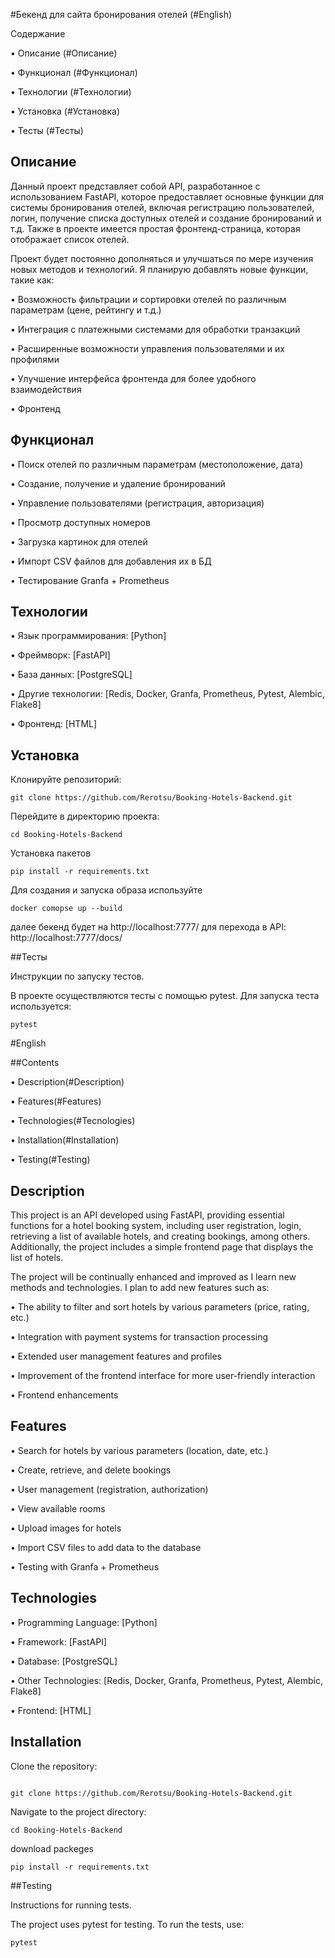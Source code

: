 #Бекенд для сайта бронирования отелей (#English)

Содержание

• Описание (#Описание)

• Функционал (#Функционал)

• Технологии (#Технологии)

• Установка (#Установка)

• Тесты (#Тесты)

## Описание

Данный проект представляет собой API, разработанное с использованием FastAPI, которое предоставляет основные функции для системы бронирования отелей, включая регистрацию пользователей, логин, получение списка доступных отелей и создание бронирований и т.д. Также в проекте имеется простая фронтенд-страница, которая отображает список отелей.

Проект будет постоянно дополняться и улучшаться по мере изучения новых методов и технологий. Я планирую добавлять новые функции, такие как:

• Возможность фильтрации и сортировки отелей по различным параметрам (цене, рейтингу и т.д.)

• Интеграция с платежными системами для обработки транзакций

• Расширенные возможности управления пользователями и их профилями

• Улучшение интерфейса фронтенда для более удобного взаимодействия

• Фронтенд

## Функционал

• Поиск отелей по различным параметрам (местоположение, дата)

• Создание, получение и удаление бронирований

• Управление пользователями (регистрация, авторизация)

• Просмотр доступных номеров

• Загрузка картинок для отелей

• Импорт CSV файлов для добавления их в БД

• Тестирование Granfa + Prometheus

## Технологии

• Язык программирования: [Python]

• Фреймворк: [FastAPI]

• База данных: [PostgreSQL]

• Другие технологии: [Redis, Docker, Granfa, Prometheus, Pytest, Alembic, Flake8]

• Фронтенд: [HTML]

## Установка

Клонируйте репозиторий:

```
git clone https://github.com/Rerotsu/Booking-Hotels-Backend.git
```

Перейдите в директорию проекта:

```
cd Booking-Hotels-Backend
```
Установка пакетов

```
pip install -r requirements.txt
```

Для создания и запуска образа используйте

```
docker comopse up --build
```
далее бекенд будет на http://localhost:7777/
для перехода в API: http://localhost:7777/docs/

##Тесты

Инструкции по запуску тестов.

В проекте осуществляются тесты с помощью pytest. Для запуска теста используется:
```
pytest
```

#English

##Contents

• Description(#Description)

• Features(#Features)

• Technologies(#Tecnologies)

• Installation(#Installation)

• Testing(#Testing)

## Description

This project is an API developed using FastAPI, providing essential functions for a hotel booking system, including user registration, login, retrieving a list of available hotels, and creating bookings, among others. Additionally, the project includes a simple frontend page that displays the list of hotels.

The project will be continually enhanced and improved as I learn new methods and technologies. I plan to add new features such as:

• The ability to filter and sort hotels by various parameters (price, rating, etc.)

• Integration with payment systems for transaction processing

• Extended user management features and profiles

• Improvement of the frontend interface for more user-friendly interaction

• Frontend enhancements

## Features

• Search for hotels by various parameters (location, date, etc.)

• Create, retrieve, and delete bookings

• User management (registration, authorization)

• View available rooms

• Upload images for hotels

• Import CSV files to add data to the database

• Testing with Granfa + Prometheus

## Technologies

• Programming Language: [Python]

• Framework: [FastAPI]

• Database: [PostgreSQL]

• Other Technologies: [Redis, Docker, Granfa, Prometheus, Pytest, Alembic, Flake8]

• Frontend: [HTML]

## Installation

Clone the repository:
```

git clone https://github.com/Rerotsu/Booking-Hotels-Backend.git

```

Navigate to the project directory:
```
cd Booking-Hotels-Backend
```
download packeges
```
pip install -r requirements.txt
```

##Testing

Instructions for running tests.

The project uses pytest for testing. To run the tests, use:
```
pytest
```
